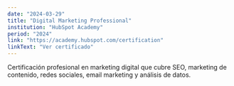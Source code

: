 ```yaml
---
date: "2024-03-29"
title: "Digital Marketing Professional"
institution: "HubSpot Academy"
period: "2024"
link: "https://academy.hubspot.com/certification"
linkText: "Ver certificado"
---
```


Certificación profesional en marketing digital que cubre SEO, marketing de contenido, redes sociales, email marketing y análisis de datos.
